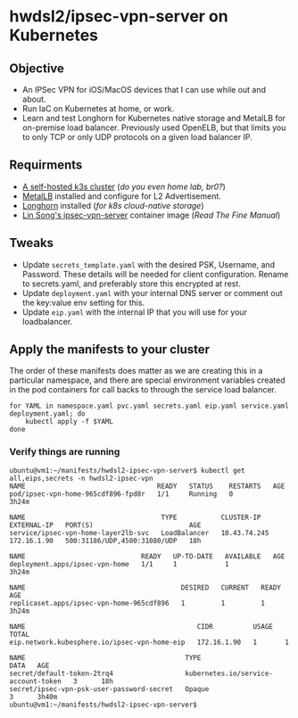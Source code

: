 # hwdsl2/ipsec-vpn-server on Kubernetes

## Objective
* An IPSec VPN for iOS/MacOS devices that I can use while out and about.  
* Run IaC on Kubernetes at home, or work. 
* Learn and test Longhorn for Kubernetes native storage and MetalLB for on-premise load balancer. Previously used OpenELB, but that limits you to only TCP or only UDP protocols on a given load balancer IP.


## Requirments
* [A self-hosted k3s cluster](https://github.com/mattsn0w/k3s-home) (_do you even home lab, br0?_)
* [MetalLB](https://metallb.org/) installed and configure for L2 Advertisement.
* [Longhorn](https://longhorn.io/docs/1.2.3/deploy/install/install-with-kubectl/) installed (_for k8s cloud-native storage_)
* [Lin Song's ipsec-vpn-server](https://github.com/hwdsl2/docker-ipsec-vpn-server) container image (_Read The Fine Manual_)

## Tweaks
* Update `secrets_template.yaml` with the desired PSK, Username, and Password. These details will be needed for client configuration. Rename to secrets.yaml, and preferably store this encrypted at rest.  
* Update `deployment.yaml` with your internal DNS server or comment out the key:value env setting for this.
* Update `eip.yaml` with the internal IP that you will use for your loadbalancer.  

## Apply the manifests to your cluster
The order of these manifests does matter as we are creating this in a particular namespace, and there are special environment variables created in the pod containers for call backs to through the service load balancer.

```
for YAML in namespace.yaml pvc.yaml secrets.yaml eip.yaml service.yaml deployment.yaml; do
    kubectl apply -f $YAML
done
```

### Verify things are running
```
ubuntu@vm1:~/manifests/hwdsl2-ipsec-vpn-server$ kubectl get all,eips,secrets -n hwdsl2-ipsec-vpn
NAME                                 READY   STATUS    RESTARTS   AGE
pod/ipsec-vpn-home-965cdf896-fpd8r   1/1     Running   0          3h24m

NAME                                  TYPE           CLUSTER-IP     EXTERNAL-IP   PORT(S)                        AGE
service/ipsec-vpn-home-layer2lb-svc   LoadBalancer   10.43.74.245   172.16.1.90   500:31186/UDP,4500:31080/UDP   18h

NAME                             READY   UP-TO-DATE   AVAILABLE   AGE
deployment.apps/ipsec-vpn-home   1/1     1            1           3h24m

NAME                                       DESIRED   CURRENT   READY   AGE
replicaset.apps/ipsec-vpn-home-965cdf896   1         1         1       3h24m

NAME                                           CIDR          USAGE   TOTAL
eip.network.kubesphere.io/ipsec-vpn-home-eip   172.16.1.90   1       1

NAME                                        TYPE                                  DATA   AGE
secret/default-token-2trq4                  kubernetes.io/service-account-token   3      18h
secret/ipsec-vpn-psk-user-password-secret   Opaque                                3      3h40m
ubuntu@vm1:~/manifests/hwdsl2-ipsec-vpn-server$
```
